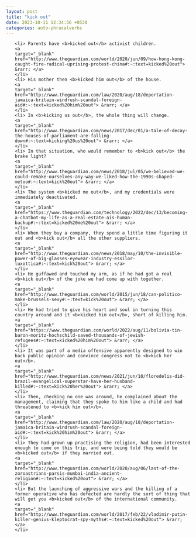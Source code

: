 ```yaml
---
layout: post
title: "kick out"
date: 2023-10-11 12:34:56 +0530
categories: auto-phrasalverbs
---
```

<ol>

    <li> Parents have <b>kicked out</b> activist children.
    <a 
    target="_blank" 
    href="http://www.theguardian.com/world/2020/jun/09/how-hong-kong-caught-fire-radical-uprising-protest-china#:~:text=kicked%20out"> &rarr; </a>
    </li>
    <li> His mother then <b>kicked him out</b> of the house.
    <a 
    target="_blank" 
    href="http://www.theguardian.com/law/2020/aug/18/deportation-jamaica-britain-windrush-scandal-foreign-aid#:~:text=kicked%20him%20out"> &rarr; </a>
    </li>
    <li> In <b>kicking us out</b>, the whole thing will change.
    <a 
    target="_blank" 
    href="http://www.theguardian.com/news/2017/dec/01/a-tale-of-decay-the-houses-of-parliament-are-falling-down#:~:text=kicking%20us%20out"> &rarr; </a>
    </li>
    <li> In that situation, who would remember to <b>kick out</b> the brake light?
    <a 
    target="_blank" 
    href="http://www.theguardian.com/news/2018/jul/05/we-believed-we-could-remake-ourselves-any-way-we-liked-how-the-1990s-shaped-metoo#:~:text=kick%20out"> &rarr; </a>
    </li>
    <li> The system <b>kicked me out</b>, and my credentials were immediately deactivated.
    <a 
    target="_blank" 
    href="https://www.theguardian.com/technology/2022/dec/13/becoming-a-chatbot-my-life-as-a-real-estate-ais-human-backup#:~:text=kicked%20me%20out"> &rarr; </a>
    </li>
    <li> When they buy a company, they spend a little time figuring it out and <b>kick out</b> all the other suppliers.
    <a 
    target="_blank" 
    href="http://www.theguardian.com/news/2018/may/10/the-invisible-power-of-big-glasses-eyewear-industry-essilor-luxottica#:~:text=kick%20out"> &rarr; </a>
    </li>
    <li> He guffawed and touched my arm, as if he had got a real <b>kick out</b> of the joke we had come up with together.
    <a 
    target="_blank" 
    href="http://www.theguardian.com/world/2015/jun/18/can-politico-make-brussels-sexy#:~:text=kick%20out"> &rarr; </a>
    </li>
    <li> He had tried to give his heart and soul in turning this country around and it <b>kicked him out</b>, short of killing him.
    <a 
    target="_blank" 
    href="https://www.theguardian.com/world/2022/aug/11/bolivia-tin-baron-moritz-hochschild-saved-thousands-of-jewish-refugees#:~:text=kicked%20him%20out"> &rarr; </a>
    </li>
    <li> It was part of a media offensive apparently designed to win back public opinion and convince congress not to <b>kick her out</b>.
    <a 
    target="_blank" 
    href="http://www.theguardian.com/news/2021/jun/10/floredelis-did-brazil-evangelical-superstar-have-her-husband-killed#:~:text=kick%20her%20out"> &rarr; </a>
    </li>
    <li> Then, checking no one was around, he complained about the management, claiming that they spoke to him like a child and had threatened to <b>kick him out</b>.
    <a 
    target="_blank" 
    href="http://www.theguardian.com/law/2020/aug/18/deportation-jamaica-britain-windrush-scandal-foreign-aid#:~:text=kick%20him%20out"> &rarr; </a>
    </li>
    <li> They had grown up practising the religion, had been interested enough to come on this trip, and were being told they would be <b>kicked out</b> if they married out.
    <a 
    target="_blank" 
    href="http://www.theguardian.com/world/2020/aug/06/last-of-the-zoroastrians-parsis-mumbai-india-ancient-religion#:~:text=kicked%20out"> &rarr; </a>
    </li>
    <li> But the launching of aggressive wars and the killing of a former operative who has defected are hardly the sort of thing that will get you <b>kicked out</b> of the international community.
    <a 
    target="_blank" 
    href="http://www.theguardian.com/world/2017/feb/22/vladimir-putin-killer-genius-kleptocrat-spy-myths#:~:text=kicked%20out"> &rarr; </a>
    </li>